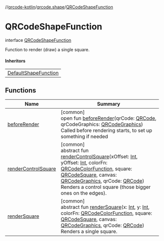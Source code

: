 //[qrcode-kotlin](../../../index.md)/[qrcode.shape](../index.md)/[QRCodeShapeFunction](index.md)

# QRCodeShapeFunction

interface [QRCodeShapeFunction](index.md)

Function to render (draw) a single square.

#### Inheritors

| |
|---|
| [DefaultShapeFunction](../-default-shape-function/index.md) |

## Functions

| Name | Summary |
|---|---|
| [beforeRender](before-render.md) | [common]<br>open fun [beforeRender](before-render.md)(qrCode: [QRCode](../../qrcode/-q-r-code/index.md), qrCodeGraphics: [QRCodeGraphics](../../qrcode.render/-q-r-code-graphics/index.md))<br>Called before rendering starts, to set up something if needed |
| [renderControlSquare](render-control-square.md) | [common]<br>abstract fun [renderControlSquare](render-control-square.md)(xOffset: [Int](https://kotlinlang.org/api/latest/jvm/stdlib/kotlin/-int/index.html), yOffset: [Int](https://kotlinlang.org/api/latest/jvm/stdlib/kotlin/-int/index.html), colorFn: [QRCodeColorFunction](../../qrcode.color/-q-r-code-color-function/index.md), square: [QRCodeSquare](../../qrcode.internals/-q-r-code-square/index.md), canvas: [QRCodeGraphics](../../qrcode.render/-q-r-code-graphics/index.md), qrCode: [QRCode](../../qrcode/-q-r-code/index.md))<br>Renders a control square (those bigger ones on the edges). |
| [renderSquare](render-square.md) | [common]<br>abstract fun [renderSquare](render-square.md)(x: [Int](https://kotlinlang.org/api/latest/jvm/stdlib/kotlin/-int/index.html), y: [Int](https://kotlinlang.org/api/latest/jvm/stdlib/kotlin/-int/index.html), colorFn: [QRCodeColorFunction](../../qrcode.color/-q-r-code-color-function/index.md), square: [QRCodeSquare](../../qrcode.internals/-q-r-code-square/index.md), canvas: [QRCodeGraphics](../../qrcode.render/-q-r-code-graphics/index.md), qrCode: [QRCode](../../qrcode/-q-r-code/index.md))<br>Renders a single square. |
